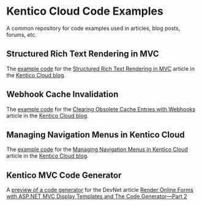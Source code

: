 # Kentico Cloud Code Examples

A common repository for code examples used in articles, blog posts, forums, etc.

## Structured Rich Text Rendering in MVC

The [example code](https://github.com/Kentico/cloud-articles-examples/tree/master/structured-rich-text-mvc) for the [Structured Rich Text Rendering in MVC](https://kenticocloud.com/blog/structured-rich-text-rendering-in-mvc) article in the [Kentico Cloud blog](https://kenticocloud.com/blog).

## Webhook Cache Invalidation

The [example code](https://github.com/Kentico/cloud-articles-examples/tree/master/cloud-example-webhook-cache-invalidation) for the [Clearing Obsolete Cache Entries with Webhooks](https://kenticocloud.com/blog/clearing-obsolete-cache-entries-with-webhooks) article in the [Kentico Cloud blog](https://kenticocloud.com/blog).

## Managing Navigation Menus in Kentico Cloud

The [example code](https://github.com/Kentico/cloud-articles-examples/tree/master/cloud-example-navigation) for the [Managing Navigation Menus in Kentico Cloud](https://kenticocloud.com/blog/managing-navigation-menus-in-kentico-cloud) article in the [Kentico Cloud blog](https://kenticocloud.com/blog).

## Kentico MVC Code Generator

A [preview of a code generator](https://github.com/Kentico/cloud-articles-examples/tree/master/cms-mvc-code-generator) for the DevNet article [Render Online Forms with ASP.NET MVC Display Templates and The Code Generator&mdash;Part 2](https://devnet.kentico.com/articles/render-online-forms-with-asp-net-mvc-display-templates-and-the-code-generator%E2%80%94part-2)
